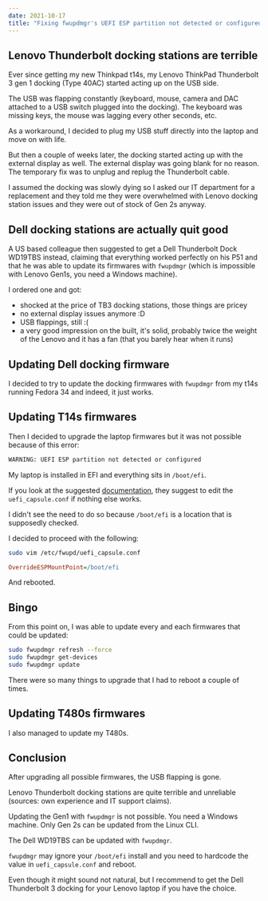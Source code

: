 ```yaml
---
date: 2021-10-17
title: "Fixing fwupdmgr's UEFI ESP partition not detected or configured on Fedora 34"
---
```


## Lenovo Thunderbolt docking stations are terrible

Ever since getting my new Thinkpad t14s, my Lenovo ThinkPad Thunderbolt 3 gen 1 docking (Type 40AC) started acting up on the USB side.

The USB was flapping constantly (keyboard, mouse, camera and DAC attached to a USB switch plugged into the docking). The keyboard was missing keys, the mouse was lagging every other seconds, etc.

As a workaround, I decided to plug my USB stuff directly into the laptop and move on with life.

But then a couple of weeks later, the docking started acting up with the external display as well. The external display was going blank for no reason. The temporary fix was to unplug and replug the Thunderbolt cable.

I assumed the docking was slowly dying so I asked our IT department for a replacement and they told me they were overwhelmed with Lenovo docking station issues and they were out of stock of Gen 2s anyway.

## Dell docking stations are actually quit good

A US based colleague then suggested to get a Dell Thunderbolt Dock WD19TBS instead, claiming that everything worked perfectly on his P51 and that he was able to update its firmwares with `fwupdmgr` (which is impossible with Lenovo Gen1s, you need a Windows machine).

I ordered one and got:

- shocked at the price of TB3 docking stations, those things are pricey
- no external display issues anymore :D
- USB flappings, still :(
- a very good impression on the built, it's solid, probably twice the weight of the Lenovo and it has a fan (that you barely hear when it runs)

## Updating Dell docking firmware

I decided to try to update the docking firmwares with `fwupdmgr` from my t14s running Fedora 34 and indeed, it just works.

## Updating T14s firmwares

Then I decided to upgrade the laptop firmwares but it was not possible because of this error:

```bash
WARNING: UEFI ESP partition not detected or configured
```

My laptop is installed in EFI and everything sits in `/boot/efi`.

If you look at the suggested [documentation](https://github.com/fwupd/fwupd/wiki/PluginFlag:esp-not-found), they suggest to edit the `uefi_capsule.conf` if nothing else works.

I didn't see the need to do so because `/boot/efi` is a location that is supposedly checked.

I decided to proceed with the following:

```bash
sudo vim /etc/fwupd/uefi_capsule.conf
```

```ini
OverrideESPMountPoint=/boot/efi
```

And rebooted.

## Bingo

From this point on, I was able to update every and each firmwares that could be updated:

```bash
sudo fwupdmgr refresh --force
sudo fwupdmgr get-devices
sudo fwupdmgr update
```

There were so many things to upgrade that I had to reboot a couple of times.

## Updating T480s firmwares

I also managed to update my T480s.

## Conclusion

After upgrading all possible firmwares, the USB flapping is gone.

Lenovo Thunderbolt docking stations are quite terrible and unreliable (sources: own experience and IT support claims).

Updating the Gen1 with `fwupdmgr` is not possible. You need a Windows machine. Only Gen 2s can be updated from the Linux CLI.

The Dell WD19TBS can be updated with `fwupdmgr`.

`fwupdmgr` may ignore your `/boot/efi` install and you need to hardcode the value in `uefi_capsule.conf` and reboot.

Even though it might sound not natural, but I recommend to get the Dell Thunderbolt 3 docking for your Lenovo laptop if you have the choice.